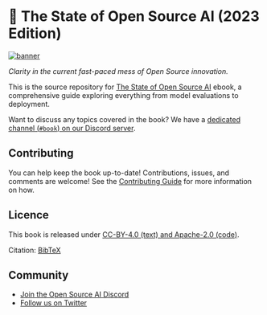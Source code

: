 # 📘 The State of Open Source AI (2023 Edition)

[![banner](https://static.premai.io/book/marketing/github--book.jpg)][book]

*Clarity in the current fast-paced mess of Open Source innovation.*

This is the source repository for [The State of Open Source AI][book] ebook, a comprehensive guide exploring everything from model evaluations to deployment.

[book]: https://book.premai.io/state-of-open-source-ai

Want to discuss any topics covered in the book? We have a [dedicated channel (`#book`) on our Discord server][Discord].

[Discord]: https://discord.gg/kpKk6vYVAn

## Contributing

You can help keep the book up-to-date! Contributions, issues, and comments are welcome! See the [Contributing Guide](https://book.premai.io/state-of-open-source-ai/#contributing) for more information on how.

## Licence

This book is released under [CC-BY-4.0 (text) and Apache-2.0 (code)](LICENCE).

Citation: [BibTeX](references.bib#L1)

## Community

- [Join the Open Source AI Discord][Discord]
- [Follow us on Twitter](https://twitter.com/premai_io)
